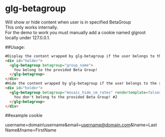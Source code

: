 glg-betagroup
=================
  Will show or hide content when user is in specified BetaGroup</br>
  This only works internally.</br>
  For the demo to work you must manually add a cookie named glgroot locally under 127.0.0.1.



##Usage:
```html
#Display the content wrapped by glg-betagroup if the user belongs to the specified group
<div id="holder">
  <glg-betagroup betagroup="group_name">
    You belong to the provided Beta Group!
  </glg-betagroup>
</div>
#Hide the content wrapped by glg-betagroup if the user belongs to the specified group
<div id="holder">
  <glg-betagroup betagroup="mosaic_hide_cm_rates" rendertemplate=false>
    You don't belong to the provided Beta Group! #2
  </glg-betagroup>
</div>
```
##example cookie

  username=domain\username&email=username@domain.com&lname=LastName&fname=FirstName
